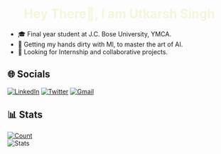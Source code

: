 <h1 align="center" style="color: beige;">Hey There👋, I am Utkarsh Singh </h1>

- 🎓 Final year student at J.C. Bose University, YMCA.
- 🔭 Getting my hands dirty with Ml, to master the art of AI.
- 👯 Looking for Internship and collaborative projects.

## 🌐 Socials
<a href="https://www.linkedin.com/in/utkarsh-singh-b9b044219/">![LinkedIn](https://img.shields.io/badge/LinkedIn-0077B5?style=for-the-badge&logo=linkedin&logoColor=white)</a>
<a href="https://twitter.com/3156singh">![Twitter](https://img.shields.io/badge/Twitter-1DA1F2?style=for-the-badge&logo=twitter&logoColor=white)</a>
[![Gmail](https://img.shields.io/badge/-GMAIL-D14836?style=for-the-badge&logo=gmail&logoColor=white)](mailto:utkarshsinghmz@gmail.com)

## 📊 Stats
[![Count](https://visitcount.itsvg.in/api?id=Utkarshsingh236&label=Profile%20Views&pretty=false)](https://visitcount.itsvg.in)
<br>
![Stats](https://github-readme-stats.vercel.app/api?username=Utkarshsingh236&show_icons=true&rank_icon=github&theme=vue-dark) 
